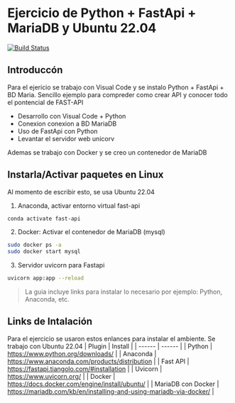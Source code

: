 # Ejercicio de Python + FastApi + MariaDB y Ubuntu 22.04
[![Build Status](https://travis-ci.org/joemccann/dillinger.svg?branch=master)](https://travis-ci.org/joemccann/dillinger)

## Introduccón
Para el ejericio se trabajo con Visual Code y se instalo  Python + FastApi + BD Maria.  Sencillo ejemplo para compreder como crear API y conocer todo el pontencial de FAST-API
- Desarrollo con Visual Code + Python
- Conexion conexion a BD MariaDB
- Uso de FastApi con Python
- Levantar el servidor web unicorv

Ademas se trabajo con Docker y se creo un contenedor de MariaDB


## Instarla/Activar paquetes en Linux
Al momento de escribir esto, se usa Ubuntu 22.04
1. Anaconda, activar entorno virtual fast-api
```sh
conda activate fast-api
```
2. Docker:  Activar el contenedor de MariaDB (mysql)
```sh
sudo docker ps -a
sudo docker start mysql
```
3. Servidor uvicorn para Fastapi
```sh
uvicorn app:app --reload
```

> La guia incluye links para instalar lo necesario
> por ejemplo: Python, Anaconda, etc.

## Links de Intalación
Para el ejercicio se usaron estos enlances para instalar el ambiente.  Se trabajo con Ubuntu 22.04
| Plugin | Install |
| ------ | ------ |
| Python | https://www.python.org/downloads/ |
| Anaconda | https://www.anaconda.com/products/distribution |
| Fast API | https://fastapi.tiangolo.com/#installation |
| Uvicorn | https://www.uvicorn.org/ |
| Docker  | https://docs.docker.com/engine/install/ubuntu/ |
| MariaDB con Docker | https://mariadb.com/kb/en/installing-and-using-mariadb-via-docker/ |

